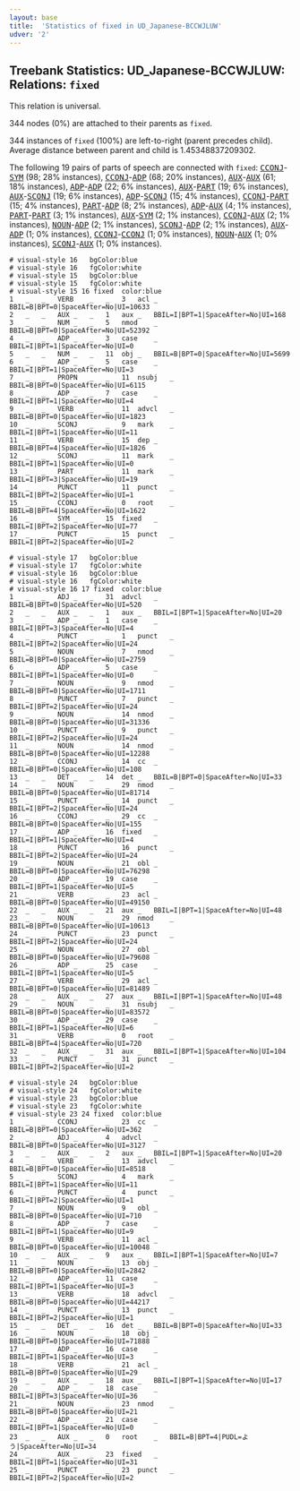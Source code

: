 ```yaml
---
layout: base
title:  'Statistics of fixed in UD_Japanese-BCCWJLUW'
udver: '2'
---
```


## Treebank Statistics: UD_Japanese-BCCWJLUW: Relations: `fixed`

This relation is universal.

344 nodes (0%) are attached to their parents as `fixed`.

344 instances of `fixed` (100%) are left-to-right (parent precedes child).
Average distance between parent and child is 1.45348837209302.

The following 19 pairs of parts of speech are connected with `fixed`: <tt><a href="ja_bccwjluw-pos-CCONJ.html">CCONJ</a></tt>-<tt><a href="ja_bccwjluw-pos-SYM.html">SYM</a></tt> (98; 28% instances), <tt><a href="ja_bccwjluw-pos-CCONJ.html">CCONJ</a></tt>-<tt><a href="ja_bccwjluw-pos-ADP.html">ADP</a></tt> (68; 20% instances), <tt><a href="ja_bccwjluw-pos-AUX.html">AUX</a></tt>-<tt><a href="ja_bccwjluw-pos-AUX.html">AUX</a></tt> (61; 18% instances), <tt><a href="ja_bccwjluw-pos-ADP.html">ADP</a></tt>-<tt><a href="ja_bccwjluw-pos-ADP.html">ADP</a></tt> (22; 6% instances), <tt><a href="ja_bccwjluw-pos-AUX.html">AUX</a></tt>-<tt><a href="ja_bccwjluw-pos-PART.html">PART</a></tt> (19; 6% instances), <tt><a href="ja_bccwjluw-pos-AUX.html">AUX</a></tt>-<tt><a href="ja_bccwjluw-pos-SCONJ.html">SCONJ</a></tt> (19; 6% instances), <tt><a href="ja_bccwjluw-pos-ADP.html">ADP</a></tt>-<tt><a href="ja_bccwjluw-pos-SCONJ.html">SCONJ</a></tt> (15; 4% instances), <tt><a href="ja_bccwjluw-pos-CCONJ.html">CCONJ</a></tt>-<tt><a href="ja_bccwjluw-pos-PART.html">PART</a></tt> (15; 4% instances), <tt><a href="ja_bccwjluw-pos-PART.html">PART</a></tt>-<tt><a href="ja_bccwjluw-pos-ADP.html">ADP</a></tt> (8; 2% instances), <tt><a href="ja_bccwjluw-pos-ADP.html">ADP</a></tt>-<tt><a href="ja_bccwjluw-pos-AUX.html">AUX</a></tt> (4; 1% instances), <tt><a href="ja_bccwjluw-pos-PART.html">PART</a></tt>-<tt><a href="ja_bccwjluw-pos-PART.html">PART</a></tt> (3; 1% instances), <tt><a href="ja_bccwjluw-pos-AUX.html">AUX</a></tt>-<tt><a href="ja_bccwjluw-pos-SYM.html">SYM</a></tt> (2; 1% instances), <tt><a href="ja_bccwjluw-pos-CCONJ.html">CCONJ</a></tt>-<tt><a href="ja_bccwjluw-pos-AUX.html">AUX</a></tt> (2; 1% instances), <tt><a href="ja_bccwjluw-pos-NOUN.html">NOUN</a></tt>-<tt><a href="ja_bccwjluw-pos-ADP.html">ADP</a></tt> (2; 1% instances), <tt><a href="ja_bccwjluw-pos-SCONJ.html">SCONJ</a></tt>-<tt><a href="ja_bccwjluw-pos-ADP.html">ADP</a></tt> (2; 1% instances), <tt><a href="ja_bccwjluw-pos-AUX.html">AUX</a></tt>-<tt><a href="ja_bccwjluw-pos-ADP.html">ADP</a></tt> (1; 0% instances), <tt><a href="ja_bccwjluw-pos-CCONJ.html">CCONJ</a></tt>-<tt><a href="ja_bccwjluw-pos-CCONJ.html">CCONJ</a></tt> (1; 0% instances), <tt><a href="ja_bccwjluw-pos-NOUN.html">NOUN</a></tt>-<tt><a href="ja_bccwjluw-pos-AUX.html">AUX</a></tt> (1; 0% instances), <tt><a href="ja_bccwjluw-pos-SCONJ.html">SCONJ</a></tt>-<tt><a href="ja_bccwjluw-pos-AUX.html">AUX</a></tt> (1; 0% instances).


~~~ conllu
# visual-style 16	bgColor:blue
# visual-style 16	fgColor:white
# visual-style 15	bgColor:blue
# visual-style 15	fgColor:white
# visual-style 15 16 fixed	color:blue
1	_	_	VERB	_	_	3	acl	_	BBIL=B|BPT=0|SpaceAfter=No|UI=10633
2	_	_	AUX	_	_	1	aux	_	BBIL=I|BPT=1|SpaceAfter=No|UI=168
3	_	_	NUM	_	_	5	nmod	_	BBIL=B|BPT=0|SpaceAfter=No|UI=52392
4	_	_	ADP	_	_	3	case	_	BBIL=I|BPT=1|SpaceAfter=No|UI=0
5	_	_	NUM	_	_	11	obj	_	BBIL=B|BPT=0|SpaceAfter=No|UI=5699
6	_	_	ADP	_	_	5	case	_	BBIL=I|BPT=1|SpaceAfter=No|UI=3
7	_	_	PROPN	_	_	11	nsubj	_	BBIL=B|BPT=0|SpaceAfter=No|UI=6115
8	_	_	ADP	_	_	7	case	_	BBIL=I|BPT=1|SpaceAfter=No|UI=4
9	_	_	VERB	_	_	11	advcl	_	BBIL=B|BPT=0|SpaceAfter=No|UI=1823
10	_	_	SCONJ	_	_	9	mark	_	BBIL=I|BPT=1|SpaceAfter=No|UI=11
11	_	_	VERB	_	_	15	dep	_	BBIL=B|BPT=4|SpaceAfter=No|UI=1826
12	_	_	SCONJ	_	_	11	mark	_	BBIL=I|BPT=1|SpaceAfter=No|UI=0
13	_	_	PART	_	_	11	mark	_	BBIL=I|BPT=3|SpaceAfter=No|UI=19
14	_	_	PUNCT	_	_	11	punct	_	BBIL=I|BPT=2|SpaceAfter=No|UI=1
15	_	_	CCONJ	_	_	0	root	_	BBIL=B|BPT=4|SpaceAfter=No|UI=1622
16	_	_	SYM	_	_	15	fixed	_	BBIL=I|BPT=2|SpaceAfter=No|UI=77
17	_	_	PUNCT	_	_	15	punct	_	BBIL=I|BPT=2|SpaceAfter=No|UI=2

~~~


~~~ conllu
# visual-style 17	bgColor:blue
# visual-style 17	fgColor:white
# visual-style 16	bgColor:blue
# visual-style 16	fgColor:white
# visual-style 16 17 fixed	color:blue
1	_	_	ADJ	_	_	31	advcl	_	BBIL=B|BPT=0|SpaceAfter=No|UI=520
2	_	_	AUX	_	_	1	aux	_	BBIL=I|BPT=1|SpaceAfter=No|UI=20
3	_	_	ADP	_	_	1	case	_	BBIL=I|BPT=3|SpaceAfter=No|UI=4
4	_	_	PUNCT	_	_	1	punct	_	BBIL=I|BPT=2|SpaceAfter=No|UI=24
5	_	_	NOUN	_	_	7	nmod	_	BBIL=B|BPT=0|SpaceAfter=No|UI=2759
6	_	_	ADP	_	_	5	case	_	BBIL=I|BPT=1|SpaceAfter=No|UI=0
7	_	_	NOUN	_	_	9	nmod	_	BBIL=B|BPT=0|SpaceAfter=No|UI=1711
8	_	_	PUNCT	_	_	7	punct	_	BBIL=I|BPT=2|SpaceAfter=No|UI=24
9	_	_	NOUN	_	_	14	nmod	_	BBIL=B|BPT=0|SpaceAfter=No|UI=31336
10	_	_	PUNCT	_	_	9	punct	_	BBIL=I|BPT=2|SpaceAfter=No|UI=24
11	_	_	NOUN	_	_	14	nmod	_	BBIL=B|BPT=0|SpaceAfter=No|UI=12288
12	_	_	CCONJ	_	_	14	cc	_	BBIL=B|BPT=0|SpaceAfter=No|UI=108
13	_	_	DET	_	_	14	det	_	BBIL=B|BPT=0|SpaceAfter=No|UI=33
14	_	_	NOUN	_	_	29	nmod	_	BBIL=B|BPT=0|SpaceAfter=No|UI=81714
15	_	_	PUNCT	_	_	14	punct	_	BBIL=I|BPT=2|SpaceAfter=No|UI=24
16	_	_	CCONJ	_	_	29	cc	_	BBIL=B|BPT=0|SpaceAfter=No|UI=155
17	_	_	ADP	_	_	16	fixed	_	BBIL=I|BPT=1|SpaceAfter=No|UI=4
18	_	_	PUNCT	_	_	16	punct	_	BBIL=I|BPT=2|SpaceAfter=No|UI=24
19	_	_	NOUN	_	_	21	obl	_	BBIL=B|BPT=0|SpaceAfter=No|UI=76298
20	_	_	ADP	_	_	19	case	_	BBIL=I|BPT=1|SpaceAfter=No|UI=5
21	_	_	VERB	_	_	23	acl	_	BBIL=B|BPT=0|SpaceAfter=No|UI=49150
22	_	_	AUX	_	_	21	aux	_	BBIL=I|BPT=1|SpaceAfter=No|UI=48
23	_	_	NOUN	_	_	29	nmod	_	BBIL=B|BPT=0|SpaceAfter=No|UI=10613
24	_	_	PUNCT	_	_	23	punct	_	BBIL=I|BPT=2|SpaceAfter=No|UI=24
25	_	_	NOUN	_	_	27	obl	_	BBIL=B|BPT=0|SpaceAfter=No|UI=79608
26	_	_	ADP	_	_	25	case	_	BBIL=I|BPT=1|SpaceAfter=No|UI=5
27	_	_	VERB	_	_	29	acl	_	BBIL=B|BPT=0|SpaceAfter=No|UI=81489
28	_	_	AUX	_	_	27	aux	_	BBIL=I|BPT=1|SpaceAfter=No|UI=48
29	_	_	NOUN	_	_	31	nsubj	_	BBIL=B|BPT=0|SpaceAfter=No|UI=83572
30	_	_	ADP	_	_	29	case	_	BBIL=I|BPT=1|SpaceAfter=No|UI=6
31	_	_	VERB	_	_	0	root	_	BBIL=B|BPT=4|SpaceAfter=No|UI=720
32	_	_	AUX	_	_	31	aux	_	BBIL=I|BPT=1|SpaceAfter=No|UI=104
33	_	_	PUNCT	_	_	31	punct	_	BBIL=I|BPT=2|SpaceAfter=No|UI=2

~~~


~~~ conllu
# visual-style 24	bgColor:blue
# visual-style 24	fgColor:white
# visual-style 23	bgColor:blue
# visual-style 23	fgColor:white
# visual-style 23 24 fixed	color:blue
1	_	_	CCONJ	_	_	23	cc	_	BBIL=B|BPT=0|SpaceAfter=No|UI=362
2	_	_	ADJ	_	_	4	advcl	_	BBIL=B|BPT=0|SpaceAfter=No|UI=3127
3	_	_	AUX	_	_	2	aux	_	BBIL=I|BPT=1|SpaceAfter=No|UI=20
4	_	_	VERB	_	_	13	advcl	_	BBIL=B|BPT=0|SpaceAfter=No|UI=8518
5	_	_	SCONJ	_	_	4	mark	_	BBIL=I|BPT=1|SpaceAfter=No|UI=11
6	_	_	PUNCT	_	_	4	punct	_	BBIL=I|BPT=2|SpaceAfter=No|UI=1
7	_	_	NOUN	_	_	9	obl	_	BBIL=B|BPT=0|SpaceAfter=No|UI=710
8	_	_	ADP	_	_	7	case	_	BBIL=I|BPT=1|SpaceAfter=No|UI=9
9	_	_	VERB	_	_	11	acl	_	BBIL=B|BPT=0|SpaceAfter=No|UI=10048
10	_	_	AUX	_	_	9	aux	_	BBIL=I|BPT=1|SpaceAfter=No|UI=7
11	_	_	NOUN	_	_	13	obj	_	BBIL=B|BPT=0|SpaceAfter=No|UI=2842
12	_	_	ADP	_	_	11	case	_	BBIL=I|BPT=1|SpaceAfter=No|UI=3
13	_	_	VERB	_	_	18	advcl	_	BBIL=B|BPT=0|SpaceAfter=No|UI=44217
14	_	_	PUNCT	_	_	13	punct	_	BBIL=I|BPT=2|SpaceAfter=No|UI=1
15	_	_	DET	_	_	16	det	_	BBIL=B|BPT=0|SpaceAfter=No|UI=33
16	_	_	NOUN	_	_	18	obj	_	BBIL=B|BPT=0|SpaceAfter=No|UI=71888
17	_	_	ADP	_	_	16	case	_	BBIL=I|BPT=1|SpaceAfter=No|UI=3
18	_	_	VERB	_	_	21	acl	_	BBIL=B|BPT=0|SpaceAfter=No|UI=29
19	_	_	AUX	_	_	18	aux	_	BBIL=I|BPT=1|SpaceAfter=No|UI=17
20	_	_	ADP	_	_	18	case	_	BBIL=I|BPT=3|SpaceAfter=No|UI=36
21	_	_	NOUN	_	_	23	nmod	_	BBIL=B|BPT=0|SpaceAfter=No|UI=21
22	_	_	ADP	_	_	21	case	_	BBIL=I|BPT=1|SpaceAfter=No|UI=0
23	_	_	AUX	_	_	0	root	_	BBIL=B|BPT=4|PUDL=よう|SpaceAfter=No|UI=34
24	_	_	AUX	_	_	23	fixed	_	BBIL=I|BPT=1|SpaceAfter=No|UI=31
25	_	_	PUNCT	_	_	23	punct	_	BBIL=I|BPT=2|SpaceAfter=No|UI=2

~~~


